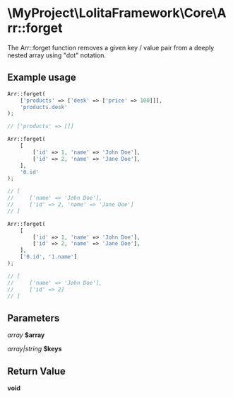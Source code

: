 \MyProject\LolitaFramework\Core\Arr::forget
===

The Arr::forget function removes a given key / value pair from a deeply nested array using "dot" notation.

Example usage
---
```php
Arr::forget(
    ['products' => ['desk' => ['price' => 100]]],
    'products.desk'
);

// ['products' => []]
```

```php
Arr::forget(
    [
        ['id' => 1, 'name' => 'John Doe'],
        ['id' => 2, 'name' => 'Jane Doe'],
    ],
    '0.id'
);

// [
//     ['name' => 'John Doe'],
//     ['id' => 2, 'name' => 'Jane Doe']
// ]
```

```php
Arr::forget(
    [
        ['id' => 1, 'name' => 'John Doe'],
        ['id' => 2, 'name' => 'Jane Doe'],
    ],
    ['0.id', '1.name']
);

// [
//     ['name' => 'John Doe'],
//     ['id' => 2]
// ]
```

Parameters
---
_array_  __$array__

_array|string_  __$keys__

Return Value
---
__void__
